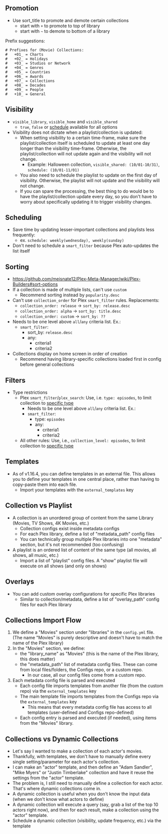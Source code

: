 ## Promotion

- Use sort_title to promote and demote certain collections
    - start with `+` to promote to top of library
    - start with `~` to demote to bottom of a library

Prefix suggestions:

```
# Prefixes for (Movie) Collections:
#   +01_ = Charts
#   +02_ = Holidays
#   +03_ = Studios or Network
#   +04_ = Genres
#   +05_ = Countries
#   +06_ = Awards
#   +07_ = Collections
#   +08_ = Decades
#   +09_ = People
#   +10_ = General
```

## Visibility

- `visible_library`, `visible_home` and `visible_shared`
    - `true`, `false` or [schedule](https://github.com/meisnate12/Plex-Meta-Manager/wiki/Schedule-Detail) available for
      all options
- Visibility does not dictate when a playlist/collection is updated:
    - When setting visibility to a certain time-frame, make sure the playlist/collection itself is scheduled to update
      at
      least one day longer than the visibility time-frame. Otherwise, the playlist/collection will not update again and
      the
      visibility will not change.
        - Example: Halloween collection, `visible_shared: (10/01-10/31)`, `schedule: (10/01-11/01)`
    - You also need to schedule the playlist to update on the first day of visibility. Otherwise, the playlist will not
      update and the visibility will not change.
    - If you can spare the processing, the best thing to do would be to have the playlist/collection update every day,
      so you don't have to worry about specifically updating it to trigger visibility changes.

## Scheduling

- Save time by updating lesser-important collections and playlists less frequently:
    - ex. `schedule: weekly(wednesday), weekly(sunday)`
- Don't need to schedule a `smart_filter` because Plex auto-updates the list itself

## Sorting

- https://github.com/meisnate12/Plex-Meta-Manager/wiki/Plex-Builders#sort-options
- If a collection is made of multiple lists, can't use `custom`
    - Recommend sorting instead by `popularity.desc`
- Can't use `collection_order` for Plex `smart_filter` rules. Replacements:
    - `collection_order: release` -> `sort_by: release.desc`
    - `collection_order: alpha` -> `sort_by: title.desc`
    - `collection_order: custom` -> `sort_by: ??`
- Needs to be one level above `all`/`any` criteria list. Ex.:
    - `smart_filter`:
        - sort_by: `release.desc`
        - any:
            - criteria1
            - criteria2
- Collections display on home screen in order of creation
    - Recommend having library-specific collections loaded first in config before general collections

## Filters

- Type restrictions
    - Plex `smart_filter`/`plex_search`: Use, i.e. `type: episodes`, to limit collection
      to [specific type](https://github.com/meisnate12/Plex-Meta-Manager/wiki/Plex-Builders#special-attributes)
        - Needs to be one level above `all`/`any` criteria list. Ex.:
        - `smart_filter`:
            - type: `episodes`
            - any:
                - criteria1
                - criteria2
    - All other rules: Use, i.e., `collection_level: episodes`, to limit collection
      to [specific type](https://github.com/meisnate12/Plex-Meta-Manager/wiki/Metadata-Details#metadata-details)

## Templates

- As of v1.16.4, you can define templates in an external file. This allows you to define your templates in one central
  place, rather than having to copy-paste them into each file.
    - Import your templates with the `external_templates` key

## Collection vs Playlist

- A collection is an unordered group of content from the same Library (Movies, TV Shows, 4K Movies, etc.)
    - Collection configs exist inside metadata configs
    - For each Plex library, define a list of "metadata_path" config files
    - You can technically group multiple Plex libraries into one "metadata" section, but it's not recommended (too
      confusing)
- A playlist is an ordered list of content of the same type (all movies, all shows, all music, etc.)
    - Import a list of "playlist" config files. A "show" playlist file will execute on all shows (and only on shows)

## Overlays

- You can add custom overlay configurations for specific Plex libraries
    - Similar to collection/metadata, define a list of "overlay_path" config files for each Plex library

## Collections Import Flow

1. We define a "Movies" section under "libraries" in the `config.yml` file. (The name "Movies" is purely descriptive and
   doesn't have to match the name of the Plex library)
2. In the "Movies" section, we define:
    - the "library_name" as "Movies" (this is the name of the Plex library, this does matter)
    - the "metadata_path" list of metadata config files. These can come from local files/folders, the Configs repo, or a
      custom repo.
        - In our case, all our config files come from a custom repo.
3. Each metadata config file is parsed and executed
    - Each config file imports templates from another file (from the custom repo) via the `external_templates` key
    - The main template file imports templates from the Configs repo via the `external_templates` key
        - This means that every metadata config file has access to all templates (user-defined and Configs repo-defined)
    - Each config entry is parsed and executed (if needed), using items from the "Movies" library.

## Collections vs Dynamic Collections

- Let's say I wanted to make a collection of each actor's movies.
- Thankfully, with templates, we don't have to manually define every single setting/parameter for each actor's
  collection.
- I can make an "actor" template, and then define an "Adam Sandler", "Mike Myers" or "Justin Timberlake" collection and
  have it reuse the settings from the "actor" template.
- The problem is, I still need to manually define a collection for each actor. That's where dynamic collections come in.
- A dynamic collection is useful when you don't know the input data (when we don't know what actors to define)
- A dynamic collection will execute a query (say, grab a list of the top 10 actors right now), and then for each result,
  make a collection using the "actor" template.
- Schedule a dynamic collection (visibility, update frequency, etc.) via the template

